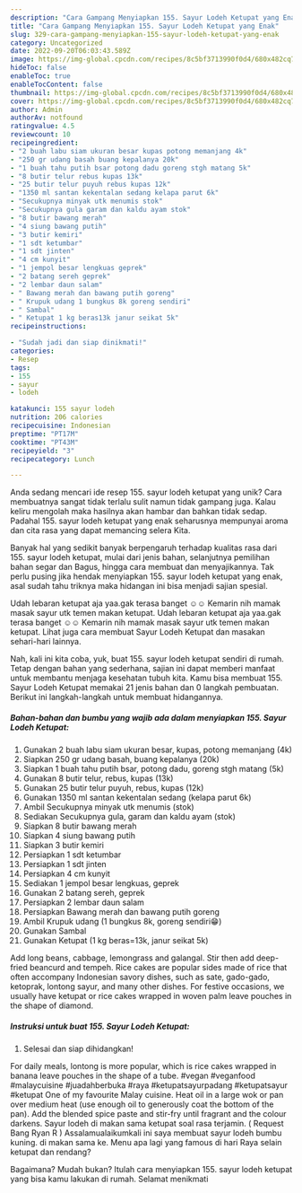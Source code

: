 ```yaml
---
description: "Cara Gampang Menyiapkan 155. Sayur Lodeh Ketupat yang Enak"
title: "Cara Gampang Menyiapkan 155. Sayur Lodeh Ketupat yang Enak"
slug: 329-cara-gampang-menyiapkan-155-sayur-lodeh-ketupat-yang-enak
category: Uncategorized
date: 2022-09-20T06:03:43.589Z
image: https://img-global.cpcdn.com/recipes/8c5bf3713990f0d4/680x482cq70/155-sayur-lodeh-ketupat-foto-resep-utama.jpg
hideToc: false
enableToc: true
enableTocContent: false
thumbnail: https://img-global.cpcdn.com/recipes/8c5bf3713990f0d4/680x482cq70/155-sayur-lodeh-ketupat-foto-resep-utama.jpg
cover: https://img-global.cpcdn.com/recipes/8c5bf3713990f0d4/680x482cq70/155-sayur-lodeh-ketupat-foto-resep-utama.jpg
author: Admin
authorAv: notfound
ratingvalue: 4.5
reviewcount: 10
recipeingredient:
- "2 buah labu siam ukuran besar kupas potong memanjang 4k"
- "250 gr udang basah buang kepalanya 20k"
- "1 buah tahu putih bsar potong dadu goreng stgh matang 5k"
- "8 butir telur rebus kupas 13k"
- "25 butir telur puyuh rebus kupas 12k"
- "1350 ml santan kekentalan sedang kelapa parut 6k"
- "Secukupnya minyak utk menumis stok"
- "Secukupnya gula garam dan kaldu ayam stok"
- "8 butir bawang merah"
- "4 siung bawang putih"
- "3 butir kemiri"
- "1 sdt ketumbar"
- "1 sdt jinten"
- "4 cm kunyit"
- "1 jempol besar lengkuas geprek"
- "2 batang sereh geprek"
- "2 lembar daun salam"
- " Bawang merah dan bawang putih goreng"
- " Krupuk udang 1 bungkus 8k goreng sendiri"
- " Sambal"
- " Ketupat 1 kg beras13k janur seikat 5k"
recipeinstructions:

- "Sudah jadi dan siap dinikmati!"
categories:
- Resep
tags:
- 155
- sayur
- lodeh

katakunci: 155 sayur lodeh 
nutrition: 206 calories
recipecuisine: Indonesian
preptime: "PT17M"
cooktime: "PT43M"
recipeyield: "3"
recipecategory: Lunch

---
```





Anda sedang mencari ide resep 155. sayur lodeh ketupat yang unik? Cara membuatnya sangat tidak terlalu sulit namun tidak gampang juga. Kalau keliru mengolah maka hasilnya akan hambar dan bahkan tidak sedap. Padahal 155. sayur lodeh ketupat yang enak seharusnya mempunyai aroma dan cita rasa yang dapat memancing selera Kita.





Banyak hal yang sedikit banyak berpengaruh terhadap kualitas rasa dari 155. sayur lodeh ketupat, mulai dari jenis bahan, selanjutnya pemilihan bahan segar dan Bagus, hingga cara membuat dan menyajikannya. Tak perlu pusing jika hendak menyiapkan 155. sayur lodeh ketupat yang enak,      asal sudah tahu triknya maka hidangan ini bisa menjadi sajian spesial.














Udah lebaran ketupat aja yaa.gak terasa banget ☺️☺️ Kemarin nih mamak masak sayur utk temen makan ketupat. Udah lebaran ketupat aja yaa.gak terasa banget ☺️☺️ Kemarin nih mamak masak sayur utk temen makan ketupat. Lihat juga cara membuat Sayur Lodeh Ketupat dan masakan sehari-hari lainnya.






Nah, kali ini kita coba, yuk, buat 155. sayur lodeh ketupat sendiri di rumah. Tetap dengan bahan yang sederhana, sajian ini dapat memberi manfaat untuk membantu menjaga kesehatan tubuh kita. Kamu bisa membuat 155. Sayur Lodeh Ketupat memakai 21 jenis bahan dan 0 langkah pembuatan. Berikut ini langkah-langkah untuk membuat hidangannya.

<!--inarticleads1-->

##### Bahan-bahan dan bumbu yang wajib ada dalam menyiapkan 155. Sayur Lodeh Ketupat:

1. Gunakan 2 buah labu siam ukuran besar, kupas, potong memanjang (4k)
1. Siapkan 250 gr udang basah, buang kepalanya (20k)
1. Siapkan 1 buah tahu putih bsar, potong dadu, goreng stgh matang (5k)
1. Gunakan 8 butir telur, rebus, kupas (13k)
1. Gunakan 25 butir telur puyuh, rebus, kupas (12k)
1. Gunakan 1350 ml santan kekentalan sedang (kelapa parut 6k)
1. Ambil Secukupnya minyak utk menumis (stok)
1. Sediakan Secukupnya gula, garam dan kaldu ayam (stok)
1. Siapkan 8 butir bawang merah
1. Siapkan 4 siung bawang putih
1. Siapkan 3 butir kemiri
1. Persiapkan 1 sdt ketumbar
1. Persiapkan 1 sdt jinten
1. Persiapkan 4 cm kunyit
1. Sediakan 1 jempol besar lengkuas, geprek
1. Gunakan 2 batang sereh, geprek
1. Persiapkan 2 lembar daun salam
1. Persiapkan  Bawang merah dan bawang putih goreng
1. Ambil  Krupuk udang (1 bungkus 8k, goreng sendiri😁)
1. Gunakan  Sambal
1. Gunakan  Ketupat (1 kg beras=13k, janur seikat 5k)


Add long beans, cabbage, lemongrass and galangal. Stir then add deep-fried beancurd and tempeh. Rice cakes are popular sides made of rice that often accompany Indonesian savory dishes, such as sate, gado-gado, ketoprak, lontong sayur, and many other dishes. For festive occasions, we usually have ketupat or rice cakes wrapped in woven palm leave pouches in the shape of diamond. 

<!--inarticleads2-->

##### Instruksi untuk buat 155. Sayur Lodeh Ketupat:


1. Selesai dan siap dihidangkan!

For daily meals, lontong is more popular, which is rice cakes wrapped in banana leave pouches in the shape of a tube. #vegan #veganfood #malaycuisine #juadahberbuka #raya #ketupatsayurpadang #ketupatsayur #ketupat One of my favourite Malay cuisine. Heat oil in a large wok or pan over medium heat (use enough oil to generously coat the bottom of the pan). Add the blended spice paste and stir-fry until fragrant and the colour darkens. Sayur lodeh di makan sama ketupat soal rasa terjamin. ( Request Bang Ryan R ) Assalamualaikumkali ini saya membuat sayur lodeh bumbu kuning. di makan sama ke. Menu apa lagi yang famous di hari Raya selain ketupat dan rendang? 

Bagaimana? Mudah bukan? Itulah cara menyiapkan 155. sayur lodeh ketupat yang bisa kamu lakukan di rumah. Selamat menikmati
